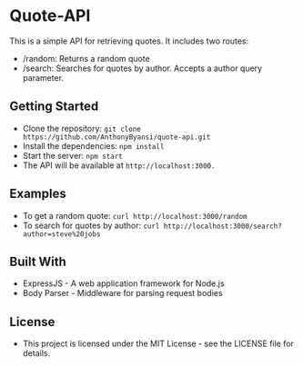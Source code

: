# Quote-API
This is a simple API for retrieving quotes. It includes two routes:

* /random: Returns a random quote
* /search: Searches for quotes by author. Accepts a author query parameter.
## Getting Started
* Clone the repository: `git clone https://github.com/AnthonyByansi/quote-api.git`
* Install the dependencies: `npm install`
* Start the server: `npm start` 
* The API will be available at `http://localhost:3000.`

## Examples
* To get a random quote: `curl http://localhost:3000/random`
* To search for quotes by author: `curl http://localhost:3000/search?author=steve%20jobs`

## Built With
* ExpressJS - A web application framework for Node.js
* Body Parser - Middleware for parsing request bodies
## License
* This project is licensed under the MIT License - see the LICENSE file for details.

